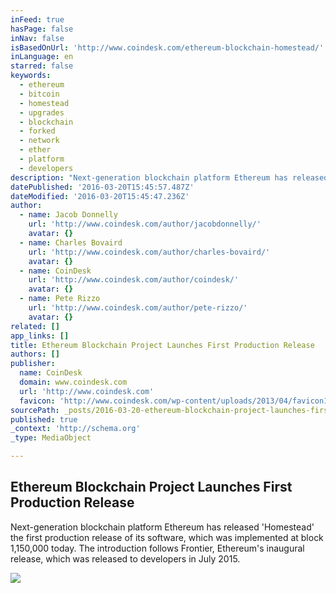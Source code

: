 ```yaml
---
inFeed: true
hasPage: false
inNav: false
isBasedOnUrl: 'http://www.coindesk.com/ethereum-blockchain-homestead/'
inLanguage: en
starred: false
keywords:
  - ethereum
  - bitcoin
  - homestead
  - upgrades
  - blockchain
  - forked
  - network
  - ether
  - platform
  - developers
description: "Next-generation blockchain platform Ethereum has released 'Homestead' the first production release of its software, which was implemented at block 1,150,000 today. The introduction follows Frontier, Ethereum's inaugural release, which was released to developers in July 2015."
datePublished: '2016-03-20T15:45:57.487Z'
dateModified: '2016-03-20T15:45:47.236Z'
author:
  - name: Jacob Donnelly
    url: 'http://www.coindesk.com/author/jacobdonnelly/'
    avatar: {}
  - name: Charles Bovaird
    url: 'http://www.coindesk.com/author/charles-bovaird/'
    avatar: {}
  - name: CoinDesk
    url: 'http://www.coindesk.com/author/coindesk/'
    avatar: {}
  - name: Pete Rizzo
    url: 'http://www.coindesk.com/author/pete-rizzo/'
    avatar: {}
related: []
app_links: []
title: Ethereum Blockchain Project Launches First Production Release
authors: []
publisher:
  name: CoinDesk
  domain: www.coindesk.com
  url: 'http://www.coindesk.com'
  favicon: 'http://www.coindesk.com/wp-content/uploads/2013/04/favicon1.ico?78631a'
sourcePath: _posts/2016-03-20-ethereum-blockchain-project-launches-first-production-releas.md
published: true
_context: 'http://schema.org'
_type: MediaObject

---
```

<article style=""><h1>Ethereum Blockchain Project Launches First Production Release</h1><p>Next-generation blockchain platform Ethereum has released 'Homestead' the first production release of its software, which was implemented at block 1,150,000 today. The introduction follows Frontier, Ethereum's inaugural release, which was released to developers in July 2015.</p><img src="https://s3-us-west-2.amazonaws.com/the-grid-img/p/8a112316cd53831a0d6cced3dffe0afda6970601.png" /></article>